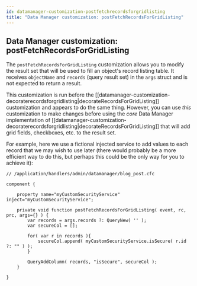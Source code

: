 ```yaml
---
id: datamanager-customization-postfetchrecordsforgridlisting
title: "Data Manager customization: postFetchRecordsForGridListing"
---
```


## Data Manager customization: postFetchRecordsForGridListing

The `postFetchRecordsForGridListing` customization allows you to modify the result set that will be used to fill an object's record listing table. It receives `objectName` and `records` (query result set) in the `args` struct and is not expected to return a result.

This customization is run before the [[datamanager-customization-decoraterecordsforgridlisting|decorateRecordsForGridListing]] customization and appears to do the same thing. However, you can use _this_ customization to make changes before using the _core_ Data Manager implementation of [[datamanager-customization-decoraterecordsforgridlisting|decorateRecordsForGridListing]] that will add grid fields, checkboxes, etc. to the result set.

For example, here we use a fictional injected service to add values to each record that we may wish to use later (there would probably be a more efficient way to do this, but perhaps this could be the only way for you to achieve it):

```luceescript
// /application/handlers/admin/datamanager/blog_post.cfc

component {

	property name="myCustomSecurityService" inject="myCustomSecurityService";

	private void function postFetchRecordsForGridListing( event, rc, prc, args={} ) {
		var records = args.records ?: QueryNew( '' );
		var secureCol = [];

		for( var r in records ){
			secureCol.append( myCustomSecurityService.isSecure( r.id ?: "" ) );
		}

		QueryAddColumn( records, "isSecure", secureCol );
	}

}
```

